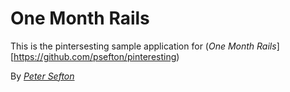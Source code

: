 # One Month Rails

This is the pintersesting sample application for (*One Month Rails*][https://github.com/psefton/pinteresting)

By [*Peter Sefton*](www.udemy.com/u/petersefton)